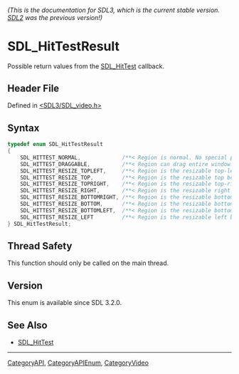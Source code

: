 ###### (This is the documentation for SDL3, which is the current stable version. [SDL2](https://wiki.libsdl.org/SDL2/) was the previous version!)
# SDL_HitTestResult

Possible return values from the [SDL_HitTest](SDL_HitTest) callback.

## Header File

Defined in [<SDL3/SDL_video.h>](https://github.com/libsdl-org/SDL/blob/main/include/SDL3/SDL_video.h)

## Syntax

```c
typedef enum SDL_HitTestResult
{
    SDL_HITTEST_NORMAL,             /**< Region is normal. No special properties. */
    SDL_HITTEST_DRAGGABLE,          /**< Region can drag entire window. */
    SDL_HITTEST_RESIZE_TOPLEFT,     /**< Region is the resizable top-left corner border. */
    SDL_HITTEST_RESIZE_TOP,         /**< Region is the resizable top border. */
    SDL_HITTEST_RESIZE_TOPRIGHT,    /**< Region is the resizable top-right corner border. */
    SDL_HITTEST_RESIZE_RIGHT,       /**< Region is the resizable right border. */
    SDL_HITTEST_RESIZE_BOTTOMRIGHT, /**< Region is the resizable bottom-right corner border. */
    SDL_HITTEST_RESIZE_BOTTOM,      /**< Region is the resizable bottom border. */
    SDL_HITTEST_RESIZE_BOTTOMLEFT,  /**< Region is the resizable bottom-left corner border. */
    SDL_HITTEST_RESIZE_LEFT         /**< Region is the resizable left border. */
} SDL_HitTestResult;
```

## Thread Safety

This function should only be called on the main thread.

## Version

This enum is available since SDL 3.2.0.

## See Also

- [SDL_HitTest](SDL_HitTest)

----
[CategoryAPI](CategoryAPI), [CategoryAPIEnum](CategoryAPIEnum), [CategoryVideo](CategoryVideo)

